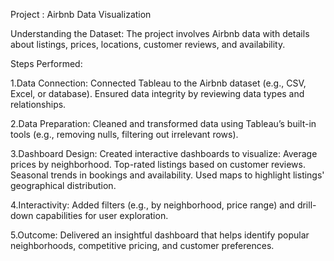 Project : Airbnb Data Visualization

Understanding the Dataset:
The project involves Airbnb data with details about listings, prices, locations, customer reviews, and availability.

Steps Performed:

1.Data Connection:
Connected Tableau to the Airbnb dataset (e.g., CSV, Excel, or database).
Ensured data integrity by reviewing data types and relationships.

2.Data Preparation:
Cleaned and transformed data using Tableau’s built-in tools (e.g., removing nulls, filtering out irrelevant rows).

3.Dashboard Design:
Created interactive dashboards to visualize:
Average prices by neighborhood.
Top-rated listings based on customer reviews.
Seasonal trends in bookings and availability.
Used maps to highlight listings' geographical distribution.

4.Interactivity:
Added filters (e.g., by neighborhood, price range) and drill-down capabilities for user exploration.

5.Outcome:
Delivered an insightful dashboard that helps identify popular neighborhoods, competitive pricing, and customer preferences.
